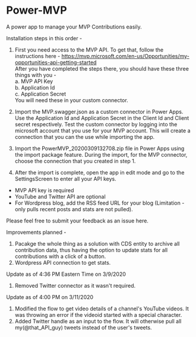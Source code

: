 # Power-MVP
A power app to manage your MVP Contributions easily.


Installation steps in this order -
1. First you need access to the MVP API. To get that, follow the instructions here - https://mvp.microsoft.com/en-us/Opportunities/my-opportunities-api-getting-started  
After you have completed the steps there, you should have these three things with you -  
  a. MVP API Key  
  b. Application Id  
  c. Application Secret  
  You will need these in your custom connector.
  
2. Import the MVP.swagger.json as a custom connector in Power Apps. Use the Application Id and Application Secret in the Client Id and Client secret respectively. Test the custom connector by logging into the microsoft account that you use for your MVP account. This will create a connection that you can the use while importing the app. 

3. Import the PowerMVP_20200309132708.zip file in Power Apps using the import package feature.
During the import, for the MVP connector, choose the connection that you created in step 1.

4. After the import is complete, open the app in edit mode and go to the SettingsScreen to enter all your API keys.
- MVP API key is required
- YouTube and Twitter API are optional
- For Wordpress blog, add the RSS feed URL for your blog (Limitation - only pulls recent posts and stats are not pulled).

Please feel free to submit your feedback as an issue here.

Improvements planned -
1. Pacakge the whole thing as a solution with CDS entity to archive all contribution data, thus having the option to update stats for all contributions with a click of a button.
2. Wordpress API connection to get stats.

Update as of 4:36 PM Eastern Time on 3/9/2020
1. Removed Twitter connector as it wasn't required.

Update as of 4:00 PM on 3/11/2020
1. Modified the flow to get video details of a channel's YouTube videos. It was throwing an error if the videoid started with a special character.
1. Added Twitter handle as an input to the flow. It will otherwise pull all my(@that_API_guy) tweets instead of the user's tweets.
